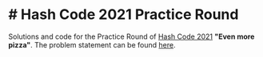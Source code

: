 # \# Hash Code 2021 Practice Round

Solutions and code for the Practice Round of [Hash Code 2021](https://codingcompetitions.withgoogle.com/hashcode) **"Even more pizza"**.
The problem statement can be found [here](practice_problem.pdf).

